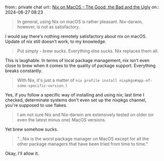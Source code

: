 from:: private chat
url:: [Nix on MacOS - The Good, the Bad and the Ugly](https://drakerossman.com/blog/nix-on-macos-the-good-the-bad-and-the-ugly)
on:: 2024-08-27 08:23

>In general, using Nix on macOS is rather pleasant. Nix-darwin, however, is not as satisfactory.

I would say there's nothing remotely satisfactory about nix on macOS. Update of nix still doesn't work, to my knowledge.

>Put simply - brew sucks. Everything else sucks. Nix replaces them all.

This is laughable. In terms of local package management, nix isn't even close to brew when it comes to the quality of package support. Everything breaks constantly.

>With Nix, it's just a matter of `nix profile install nixpkgs#app-of-some-specific-version`. I

Yes, if you follow a specific way of installing and using nix; last time I checked, determinate systems don't even set up the nixpkgs channel, you're supposed to use flakes.

>I am not sure Nix and Nix-darwin are extensively tested on older (or even the latest minus one) MacOS versions.

Yet brew somehow sucks.

> "...Nix is the worst package manager on MacOS except for all the other package managers that have been tried from time to time."

Okay, I'll allow it.

